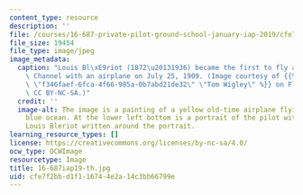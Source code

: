 ```yaml
---
content_type: resource
description: ''
file: /courses/16-687-private-pilot-ground-school-january-iap-2019/cfe7f2bbd1f116744e2a14c3bb66799e_16-687iap19-th.jpg
file_size: 19454
file_type: image/jpeg
image_metadata:
  caption: "Louis Bl\xE9riot (1872\u20131936) became the first to fly across the English\
    \ Channel with an airplane on July 25, 1909. (Image courtesy of {{% resource_link\
    \ \"f346faef-6fca-4f66-985a-0b7abd21de32\" \"Tom Wigley\" %}} on Flickr. License:\
    \ CC BY-NC-SA.)"
  credit: ''
  image-alt: The image is a painting of a yellow old-time airplane flying across a
    blue ocean. At the lower left bottom is a portrait of the pilot with a name of
    Louis Bleriot written around the portrait.
learning_resource_types: []
license: https://creativecommons.org/licenses/by-nc-sa/4.0/
ocw_type: OCWImage
resourcetype: Image
title: 16-687iap19-th.jpg
uid: cfe7f2bb-d1f1-1674-4e2a-14c3bb66799e
---
```

